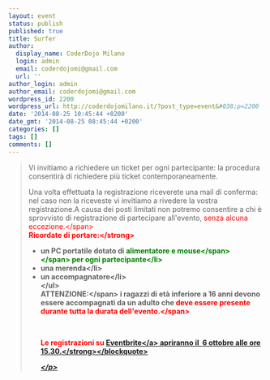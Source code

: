```yaml
---
layout: event
status: publish
published: true
title: Surfer
author:
  display_name: CoderDojo Milano
  login: admin
  email: coderdojomi@gmail.com
  url: ''
author_login: admin
author_email: coderdojomi@gmail.com
wordpress_id: 2200
wordpress_url: http://coderdojomilano.it/?post_type=event&#038;p=2200
date: '2014-08-25 10:45:44 +0200'
date_gmt: '2014-08-25 08:45:44 +0200'
categories: []
tags: []
comments: []
---
```

<blockquote>Vi invitiamo a richiedere&nbsp;un ticket per ogni partecipante: la procedura consentir&agrave; di richiedere pi&ugrave; ticket contemporaneamente.</p>
<p>Una volta effettuata la registrazione riceverete una mail di conferma: nel caso non la riceveste vi invitiamo a rivedere la vostra registrazione.A causa dei posti limitati non potremo consentire a chi &egrave; sprovvisto di registrazione di partecipare all'evento,&nbsp;<span style="color: #ff0000;">senza alcuna eccezione.<&#47;span><br />
<strong>Ricordate di portare:<&#47;strong></p>
<ul>
<li>un PC portatile dotato di&nbsp;<span style="font-weight: bold;"><span style="color: #008000;">alimentatore e mouse<&#47;span><&#47;span>&nbsp;per ogni partecipante<&#47;li>
<li>una merenda<&#47;li>
<li>un accompagnatore<&#47;li><br />
<&#47;ul><br />
<span style="font-weight: bold;">ATTENZIONE:<&#47;span>&nbsp;i ragazzi di et&agrave; inferiore a 16 anni devono essere accompagnati da un adulto che<span style="color: #ff0000;">&nbsp;deve essere presente durante tutta la durata dell'evento.<&#47;span></p>
<p>&nbsp;</p>
<p>Le registrazioni su&nbsp;<a href="https:&#47;&#47;www.eventbrite.it&#47;e&#47;biglietti-surfer-by-coderdojo-milano-workingcapital-13375134387" target="_blank">Eventbrite<&#47;a>&nbsp;apriranno&nbsp;il&nbsp; <strong>6 ottobre alle ore 15.30.<&#47;strong><&#47;blockquote></p>
<p style="font-style: italic;"><&#47;p></p>
